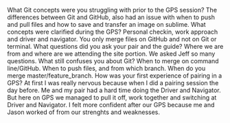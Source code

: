 What Git concepts were you struggling with prior to the GPS session?
The differences between Git and GitHub, also had an issue with when to push and pull files and how to save and transfer an image on sublime.
What concepts were clarified during the GPS?
Personal checkin, work approach and driver and navigator. You only merge files on GitHub and not on Git or terminal.
What questions did you ask your pair and the guide?
Where we are from and where are we attending the site portion. We asked Jeff so many questions.
What still confuses you about Git?
When to merge on command line/GitHub. When to push files, and from which branch. When do you merge master/feature_branch.
How was your first experience of pairing in a GPS?
At first I was really nervous because when I did a pairing session the day before. Me and my pair had a hard time doing the Driver and Navigator. But here on GPS we managed to pull it off, work together and switching at Driver and Navigator. I felt more confident after our GPS because me and Jason worked of from our strenghts and weaknesses.